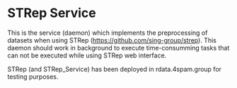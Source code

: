 # STRep Service
This is the service (daemon) which implements the preprocessing of datasets when using STRep (https://github.com/sing-group/strep). This daemon should work in background to execute time-consumming tasks that can not be executed while using STRep web interface.

STRep (and STRep_Service) has been deployed in rdata.4spam.group for testing purposes.
